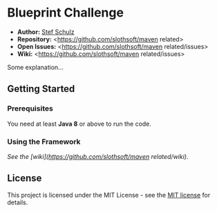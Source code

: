 # Blueprint Challenge

- **Author:** [Stef Schulz](mailto:s.schulz@slothsoft.de)
- **Repository:** <https://github.com/slothsoft/maven related>
- **Open Issues:** <https://github.com/slothsoft/maven related/issues>
- **Wiki:** <https://github.com/slothsoft/maven related/issues>


Some explanation...



## Getting Started

### Prerequisites

You need at least **Java 8** or above to run the code.


### Using the Framework

*See the [wiki](https://github.com/slothsoft/maven related/wiki).*

   

## License

This project is licensed under the MIT License - see the [MIT license](https://opensource.org/licenses/MIT) for details.

